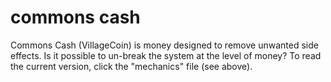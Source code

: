 # commons cash
Commons Cash (VillageCoin) is money designed to remove unwanted side effects. Is it possible to un-break the system at the level of money?
To read the current version, click the "mechanics" file (see above).
